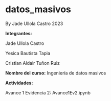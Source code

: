# datos_masivos

By Jade Ullola Castro
2023



**Integrantes:**

Jade Ullola Castro

Yesica Bautista Tapia 

Cristian Aldair Tuñon Ruiz

**Nombre del curso:** Ingeniería de datos masivos




**Actividades:**

Avance 1 Evidencia 2: Avance1Ev2.ipynb
